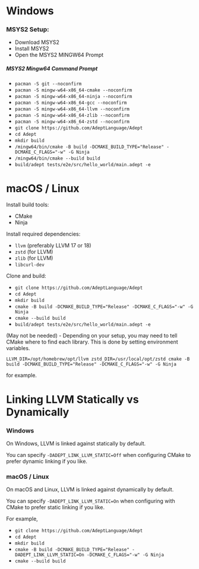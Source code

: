 
# Windows

### MSYS2 Setup:

- Download MSYS2
- Install MSYS2
- Open the MSYS2 MINGW64 Prompt

##### MSYS2 Mingw64 Command Prompt
- `pacman -S git --noconfirm`
- `pacman -S mingw-w64-x86_64-cmake --noconfirm`
- `pacman -S mingw-w64-x86_64-ninja --noconfirm`
- `pacman -S mingw-w64-x86_64-gcc --noconfirm`
- `pacman -S mingw-w64-x86_64-llvm --noconfirm`
- `pacman -S mingw-w64-x86_64-zlib --noconfirm`
- `pacman -S mingw-w64-x86_64-zstd --noconfirm`
- `git clone https://github.com/AdeptLanguage/Adept`
- `cd Adept`
- `mkdir build`
- `/mingw64/bin/cmake -B build -DCMAKE_BUILD_TYPE="Release" -DCMAKE_C_FLAGS="-w" -G Ninja`
- `/mingw64/bin/cmake --build build`
- `build/adept tests/e2e/src/hello_world/main.adept -e`

# macOS / Linux

Install build tools:

- CMake
- Ninja

Install required dependencies:

- `llvm` (preferably LLVM 17 or 18)
- `zstd` (for LLVM)
- `zlib` (for LLVM)
- `libcurl-dev`

Clone and build:

- `git clone https://github.com/AdeptLanguage/Adept`
- `cd Adept`
- `mkdir build`
- `cmake -B build -DCMAKE_BUILD_TYPE="Release" -DCMAKE_C_FLAGS="-w" -G Ninja`
- `cmake --build build`
- `build/adept tests/e2e/src/hello_world/main.adept -e`

(May not be needed) - Depending on your setup, you may need to tell CMake where to find each library. This is done by setting environment variables.

`
LLVM_DIR=/opt/homebrew/opt/llvm zstd_DIR=/usr/local/opt/zstd cmake -B build -DCMAKE_BUILD_TYPE="Release" -DCMAKE_C_FLAGS="-w" -G Ninja
`

for example.

# Linking LLVM Statically vs Dynamically

### Windows

On Windows, LLVM is linked against statically by default.

You can specify `-DADEPT_LINK_LLVM_STATIC=Off` when configuring CMake to prefer dynamic linking if you like.

### macOS / Linux

On macOS and Linux, LLVM is linked against dynamically by default.

You can specify `-DADEPT_LINK_LLVM_STATIC=On` when configuring with CMake to prefer static linking if you like.

For example,

- `git clone https://github.com/AdeptLanguage/Adept`
- `cd Adept`
- `mkdir build`
- `cmake -B build -DCMAKE_BUILD_TYPE="Release" -DADEPT_LINK_LLVM_STATIC=On -DCMAKE_C_FLAGS="-w" -G Ninja`
- `cmake --build build`
